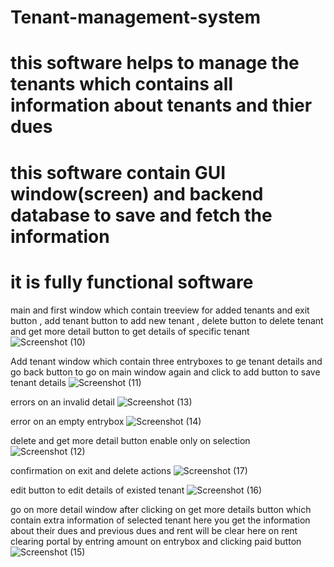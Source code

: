 # Tenant-management-system

# this software helps to manage the tenants which contains all information about tenants and thier dues 
# this software contain GUI window(screen) and backend database to save and fetch the information 
# it is fully functional software 

main and first window which contain treeview for added tenants and exit button , add tenant button to add new tenant , delete button to delete tenant  and get more detail button to get details of specific tenant
![Screenshot (10)](https://github.com/sarb00/Tenant-management-system/assets/156324059/58ab0e04-50e0-4da9-a808-12643b93a820)

Add tenant window which contain three entryboxes to ge tenant details and go back button to go on main window again and click to add button to save tenant details
![Screenshot (11)](https://github.com/sarb00/Tenant-management-system/assets/156324059/bf720114-6d39-4661-b8ce-6feeb2941b1c)

errors on an invalid detail
![Screenshot (13)](https://github.com/sarb00/Tenant-management-system/assets/156324059/548c3323-e36d-4c95-ad95-4eafb3c53079)

error on an empty entrybox
![Screenshot (14)](https://github.com/sarb00/Tenant-management-system/assets/156324059/9dcd2759-6353-4825-b978-de25c4419c88)

delete and get more detail button enable only on selection
![Screenshot (12)](https://github.com/sarb00/Tenant-management-system/assets/156324059/bc563387-9fbd-482f-b95f-e5f387a324cb)

confirmation on exit and delete actions
![Screenshot (17)](https://github.com/sarb00/Tenant-management-system/assets/156324059/62c0ada7-dfeb-4deb-84bc-56b1d34f00a3)

edit button to edit details of existed tenant
![Screenshot (16)](https://github.com/sarb00/Tenant-management-system/assets/156324059/71f7ee95-de82-4d46-bc34-e40094c82a3a)

go on more detail window after clicking on get more details button which contain extra information of selected tenant here you get the information about their dues and previous dues and rent will be clear here on rent clearing portal by entring amount on entrybox and clicking paid button
![Screenshot (15)](https://github.com/sarb00/Tenant-management-system/assets/156324059/32d740b7-68cb-4218-9cdf-4276d52314ed)





